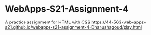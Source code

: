 # WebApps-S21-Assignment-4
A practice assignment for HTML with CSS
 https://44-563-web-apps-s21.github.io/webapps-s21-assignment-4-Dhanushagoud/play.html
